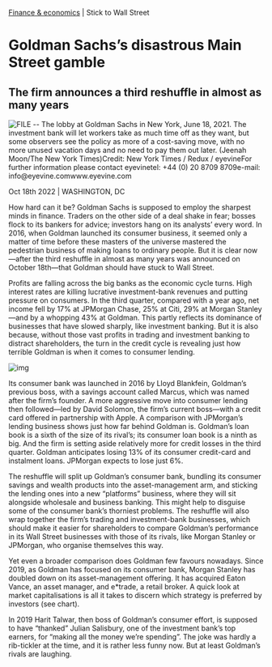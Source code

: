 [Finance & economics](https://www.economist.com/finance-and-economics/) | Stick to Wall Street

# Goldman Sachs’s disastrous Main Street gamble

## The firm announces a third reshuffle in almost as many years

![FILE -- The lobby at Goldman Sachs in New York, June 18, 2021. The investment bank will let workers take as much time off as they want, but some observers see the policy as more of a cost-saving move, with no more unused vacation days and no need to pay them out later. (Jeenah Moon/The New York Times)Credit: New York Times / Redux / eyevineFor further information please contact eyevinetel: +44 (0) 20 8709 8709e-mail: info@eyevine.comwww.eyevine.com](https://www.economist.com/img/b/1424/801/90/media-assets/image/20221022_FNP503.jpg)

Oct 18th 2022 | WASHINGTON, DC

How hard can it be? Goldman Sachs is supposed to employ the sharpest minds in finance. Traders on the other side of a deal shake in fear; bosses flock to its bankers for advice; investors hang on its analysts’ every word. In 2016, when Goldman launched its consumer business, it seemed only a matter of time before these masters of the universe mastered the pedestrian business of making loans to ordinary people. But it is clear now—after the third reshuffle in almost as many years was announced on October 18th—that Goldman should have stuck to Wall Street.

Profits are falling across the big banks as the economic cycle turns. High interest rates are killing lucrative investment-bank revenues and putting pressure on consumers. In the third quarter, compared with a year ago, net income fell by 17% at JPMorgan Chase, 25% at Citi, 29% at Morgan Stanley—and by a whopping 43% at Goldman. This partly reflects its dominance of businesses that have slowed sharply, like investment banking. But it is also because, without those vast profits in trading and investment banking to distract shareholders, the turn in the credit cycle is revealing just how terrible Goldman is when it comes to consumer lending.

![img](https://www.economist.com/img/b/608/662/90/media-assets/image/20221022_FNC442.png)

Its consumer bank was launched in 2016 by Lloyd Blankfein, Goldman’s previous boss, with a savings account called Marcus, which was named after the firm’s founder. A more aggressive move into consumer lending then followed—led by David Solomon, the firm’s current boss—with a credit card offered in partnership with Apple. A comparison with JPMorgan’s lending business shows just how far behind Goldman is. Goldman’s loan book is a sixth of the size of its rival’s; its consumer loan book is a ninth as big. And the firm is setting aside relatively more for credit losses in the third quarter. Goldman anticipates losing 13% of its consumer credit-card and instalment loans. JPMorgan expects to lose just 6%.

The reshuffle will split up Goldman’s consumer bank, bundling its consumer savings and wealth products into the asset-management arm, and sticking the lending ones into a new “platforms” business, where they will sit alongside wholesale and business banking. This might help to disguise some of the consumer bank’s thorniest problems. The reshuffle will also wrap together the firm’s trading and investment-bank businesses, which should make it easier for shareholders to compare Goldman’s performance in its Wall Street businesses with those of its rivals, like Morgan Stanley or JPMorgan, who organise themselves this way.

Yet even a broader comparison does Goldman few favours nowadays. Since 2019, as Goldman has focused on its consumer bank, Morgan Stanley has doubled down on its asset-management offering. It has acquired Eaton Vance, an asset manager, and e*trade, a retail broker. A quick look at market capitalisations is all it takes to discern which strategy is preferred by investors (see chart).

In 2019 Harit Talwar, then boss of Goldman’s consumer effort, is supposed to have “thanked” Julian Salisbury, one of the investment bank’s top earners, for “making all the money we’re spending”. The joke was hardly a rib-tickler at the time, and it is rather less funny now. But at least Goldman’s rivals are laughing.